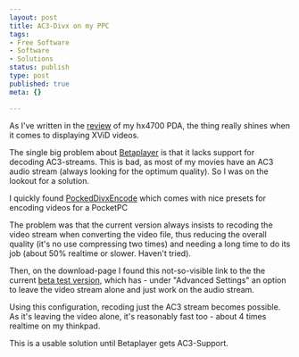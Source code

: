 ```yaml
---
layout: post
title: AC3-Divx on my PPC
tags:
- Free Software
- Software
- Solutions
status: publish
type: post
published: true
meta: {}

---
```

<p>As I've written in the <a href="http://www.gnegg.ch/archives/196-My-hx4700.html">review</a> of my hx4700 PDA, the thing really shines when it comes to displaying XViD videos.</p>
<p>The single big problem about <a href="http://betaplayer.corecodec.org">Betaplayer</a> is that it lacks support for decoding AC3-streams. This is bad, as most of my movies have an AC3 audio stream (always looking for the optimum quality). So I was on the lookout for a solution.</p>
<p>
I quickly found <a href="http://divx.ppccool.com/">PockedDivxEncode</a> which comes with nice presets for encoding videos for a PocketPC</p>
<p>The problem was that the current version always insists to recoding the video stream when converting the video file, thus reducing the overall quality (it's no use compressing two times) and needing a long time to do its job (about 50% realtime or slower. Haven't tried).</p>
<p>Then, on the download-page I found this not-so-visible link to the the current <a href="http://www.l2ita.net/PDE/PocketDivXEncoder_0.3.51_RC7.exe">beta test version</a>, which has - under "Advanced Settings" an option to leave the video stream alone and just work on the audio stream.</p>
<p>Using this configuration, recoding just the AC3 stream becomes possible. As it's leaving the video alone, it's reasonably fast too - about 4 times realtime on my thinkpad.</p>
<p>This is a usable solution until Betaplayer gets AC3-Support.</p>
